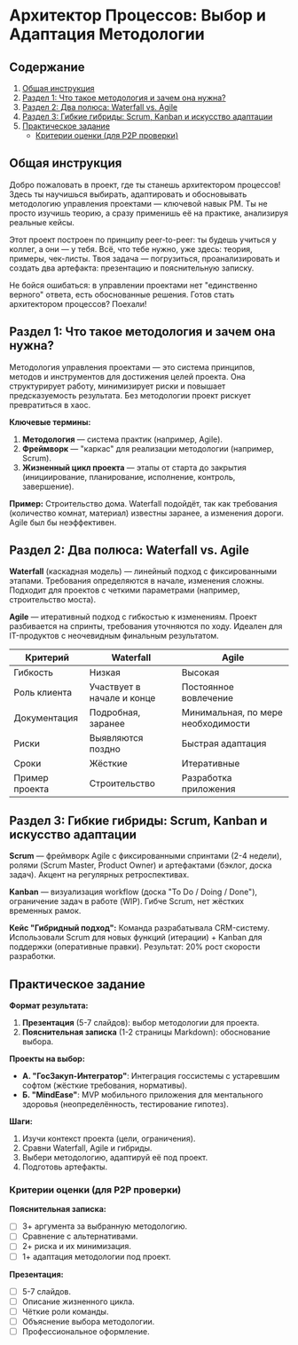 # Архитектор Процессов: Выбор и Адаптация Методологии

## Содержание
1. [Общая инструкция](#общая-инструкция)
2. [Раздел 1: Что такое методология и зачем она нужна?](#раздел-1-что-такое-методология-и-зачем-она-нужна)
3. [Раздел 2: Два полюса: Waterfall vs. Agile](#раздел-2-два-полюса-waterfall-vs-agile)
4. [Раздел 3: Гибкие гибриды: Scrum, Kanban и искусство адаптации](#раздел-3-гибкие-гибриды-scrum-kanban-и-искусство-адаптации)
5. [Практическое задание](#практическое-задание)
   - [Критерии оценки (для P2P проверки)](#критерии-оценки-для-p2p-проверки)

## Общая инструкция
Добро пожаловать в проект, где ты станешь архитектором процессов! Здесь ты научишься выбирать, адаптировать и обосновывать методологию управления проектами — ключевой навык PM. Ты не просто изучишь теорию, а сразу применишь её на практике, анализируя реальные кейсы. 

Этот проект построен по принципу peer-to-peer: ты будешь учиться у коллег, а они — у тебя. Всё, что тебе нужно, уже здесь: теория, примеры, чек-листы. Твоя задача — погрузиться, проанализировать и создать два артефакта: презентацию и пояснительную записку. 

Не бойся ошибаться: в управлении проектами нет "единственно верного" ответа, есть обоснованные решения. Готов стать архитектором процессов? Поехали!

## Раздел 1: Что такое методология и зачем она нужна?
Методология управления проектами — это система принципов, методов и инструментов для достижения целей проекта. Она структурирует работу, минимизирует риски и повышает предсказуемость результата. Без методологии проект рискует превратиться в хаос.

**Ключевые термины:**
1. **Методология** — система практик (например, Agile).
2. **Фреймворк** — "каркас" для реализации методологии (например, Scrum).
3. **Жизненный цикл проекта** — этапы от старта до закрытия (инициирование, планирование, исполнение, контроль, завершение).

**Пример:** Строительство дома. Waterfall подойдёт, так как требования (количество комнат, материал) известны заранее, а изменения дороги. Agile был бы неэффективен.

## Раздел 2: Два полюса: Waterfall vs. Agile
**Waterfall** (каскадная модель) — линейный подход с фиксированными этапами. Требования определяются в начале, изменения сложны. Подходит для проектов с четкими параметрами (например, строительство моста).

**Agile** — итеративный подход с гибкостью к изменениям. Проект разбивается на спринты, требования уточняются по ходу. Идеален для IT-продуктов с неочевидным финальным результатом.

| Критерий          | Waterfall                      | Agile                          |
|-------------------|-------------------------------|-------------------------------|
| Гибкость          | Низкая                        | Высокая                       |
| Роль клиента      | Участвует в начале и конце    | Постоянное вовлечение         |
| Документация      | Подробная, заранее            | Минимальная, по мере необходимости |
| Риски             | Выявляются поздно             | Быстрая адаптация             |
| Сроки             | Жёсткие                       | Итеративные                   |
| Пример проекта    | Строительство                 | Разработка приложения         |

## Раздел 3: Гибкие гибриды: Scrum, Kanban и искусство адаптации
**Scrum** — фреймворк Agile с фиксированными спринтами (2-4 недели), ролями (Scrum Master, Product Owner) и артефактами (бэклог, доска задач). Акцент на регулярных ретроспективах.

**Kanban** — визуализация workflow (доска "To Do / Doing / Done"), ограничение задач в работе (WIP). Гибче Scrum, нет жёстких временных рамок.

**Кейс "Гибридный подход":** Команда разрабатывала CRM-систему. Использовали Scrum для новых функций (итерации) + Kanban для поддержки (оперативные правки). Результат: 20% рост скорости разработки.

## Практическое задание
**Формат результата:**
1. **Презентация** (5-7 слайдов): выбор методологии для проекта.
2. **Пояснительная записка** (1-2 страницы Markdown): обоснование выбора.

**Проекты на выбор:**
- **А. "ГосЗакуп-Интегратор"**: Интеграция госсистемы с устаревшим софтом (жёсткие требования, нормативы).
- **Б. "MindEase"**: MVP мобильного приложения для ментального здоровья (неопределённость, тестирование гипотез).

**Шаги:**
1. Изучи контекст проекта (цели, ограничения).
2. Сравни Waterfall, Agile и гибриды.
3. Выбери методологию, адаптируй её под проект.
4. Подготовь артефакты.

### Критерии оценки (для P2P проверки)
**Пояснительная записка:**
- [ ] 3+ аргумента за выбранную методологию.
- [ ] Сравнение с альтернативами.
- [ ] 2+ риска и их минимизация.
- [ ] 1+ адаптация методологии под проект.

**Презентация:**
- [ ] 5-7 слайдов.
- [ ] Описание жизненного цикла.
- [ ] Чёткие роли команды.
- [ ] Объяснение выбора методологии.
- [ ] Профессиональное оформление.